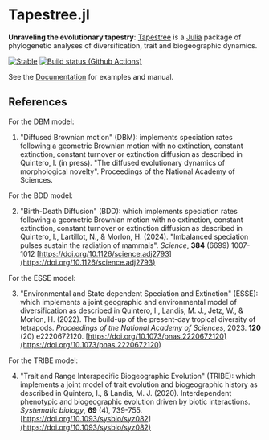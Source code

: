 # Tapestree.jl

**Unraveling the evolutionary tapestry**:
[Tapestree](https://github.com/ignacioq/Tapestree.jl) is a 
[Julia](http://julialang.org) package of phylogenetic analyses of 
diversification, trait and biogeographic dynamics.

[![Stable](https://img.shields.io/badge/docs-stable-blue.svg)](https://ignacioq.github.io/Tapestree.jl/)
[![Build status (Github Actions)](https://github.com/ignacioq/Tapestree.jl/workflows/CI/badge.svg)](https://github.com/ignacioq/Tapestree.jl/actions)

See the [Documentation](https://ignacioq.github.io/Tapestree.jl/) for examples and manual.

## References

For the DBM model:

1. "Diffused Brownian motion" (DBM): implements speciation rates following a geometric Brownian motion with no extinction, constant extinction, constant turnover or extinction diffusion as described in 
Quintero, I. (in press). "The diffused evolutionary dynamics of morphological novelty". Proceedings of the National Academy of Sciences.

For the BDD model:

2. "Birth-Death Diffusion" (BDD): which implements speciation rates following a geometric Brownian motion with no extinction, constant extinction, constant turnover or extinction diffusion as described in 
Quintero, I., Lartillot, N., & Morlon, H. (2024). "Imbalanced speciation pulses sustain the radiation of mammals". _Science_, **384** (6699) 1007-1012  [https://doi.org/10.1126/science.adj2793](https://doi.org/10.1126/science.adj2793)

For the ESSE model:

3. "Environmental and State dependent Speciation and Extinction" (ESSE): which implements a joint geographic and environmental model of diversification as described in 
Quintero, I., Landis, M. J., Jetz, W., & Morlon, H. (2022). The build-up of the present-day tropical diversity of tetrapods. _Proceedings of the National Academy of Sciences_, 2023. **120** (20) e2220672120. [https://doi.org/10.1073/pnas.2220672120](https://doi.org/10.1073/pnas.2220672120)

For the TRIBE model:

4. "Trait and Range Interspecific Biogeographic Evolution" (TRIBE): which implements a joint model of trait evolution and biogeographic history as described in 
Quintero, I., & Landis, M. J. (2020). Interdependent phenotypic and biogeographic evolution driven by biotic interactions. _Systematic biology_, **69** (4), 739-755. [https://doi.org/10.1093/sysbio/syz082](https://doi.org/10.1093/sysbio/syz082)
